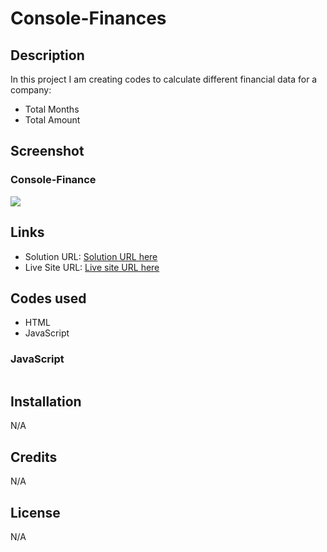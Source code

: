 # Console-Finances

## Description

In this project I am creating codes to calculate different financial data for a company:
 - Total Months
 - Total Amount



## Screenshot

### Console-Finance

![](./images/screenshot.jpg)



## Links

- Solution URL: [Solution URL here](https://github.com/KodeIva/Console-Finances)
- Live Site URL: [Live site URL here](https://kodeiva.github.io/Console-Finances/)


## Codes used

- HTML
- JavaScript


### JavaScript

```js

```

## Installation

 N/A


## Credits

N/A


## License
N/A
